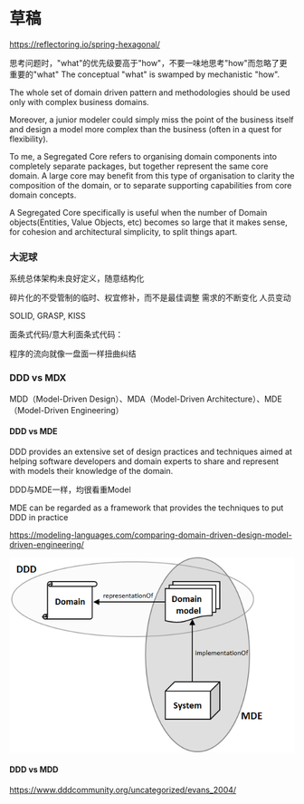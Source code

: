 # 草稿
https://reflectoring.io/spring-hexagonal/

思考问题时，"what"的优先级要高于"how"，不要一味地思考"how"而忽略了更重要的"what"
The conceptual "what" is swamped by mechanistic "how".

The whole set of domain driven pattern and methodologies should be used only with complex business domains.

Moreover, a junior modeler could simply miss the point of the business itself and design a model more complex than the
business (often in a quest for flexibility).

To me, a Segregated Core refers to organising domain components into completely separate packages, but together represent
the same core domain. A large core may benefit from this type of organisation to clarity the composition of the domain, 
or to separate supporting capabilities from core domain concepts.

A Segregated Core specifically is useful when the number of Domain objects(Entities, Value Objects, etc) becomes so large
that it makes sense, for cohesion and architectural simplicity, to split things apart.

### 大泥球
系统总体架构未良好定义，随意结构化

碎片化的不受管制的临时、权宜修补，而不是最佳调整
需求的不断变化
人员变动

SOLID, GRASP, KISS

面条式代码/意大利面条式代码：

程序的流向就像一盘面一样扭曲纠结


### DDD vs MDX
MDD（Model-Driven Design）、MDA（Model-Driven Architecture）、MDE（Model-Driven Engineering）

#### DDD vs MDE
DDD provides an extensive set of design practices and techniques aimed at helping software developers and
domain experts to share and represent with models their knowledge of the domain.

DDD与MDE一样，均很看重Model

MDE can be regarded as a framework that provides the techniques to put DDD in practice

https://modeling-languages.com/comparing-domain-driven-design-model-driven-engineering/

![DDD VS MDE](../images/DDD-MDE.png)

#### DDD vs MDD

https://www.dddcommunity.org/uncategorized/evans_2004/
